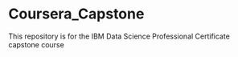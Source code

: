 # Coursera_Capstone
This repository is for the IBM Data Science Professional Certificate capstone course
